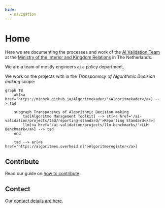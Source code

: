```yaml
---
hide:
  - navigation
---
```


# Home

Here we are documenting the processes and work of the [AI Validation Team](about/team.md) at the [Ministry of the
Interior and Kingdom Relations](https://www.government.nl/ministries/ministry-of-the-interior-and-kingdom-relations) in
The Netherlands.

We are a team of mostly engineers at a policy department.

We work on the projects with in the _Transparency of Algorithmic Decision making_ scope:

``` mermaid
graph TB
    ak[<a href='https://minbzk.github.io/Algoritmekader/'>Algoritmekader</a>] --> tad

    subgraph Transparency of Algorithmic Decision making
        tad[Algoritme Management Toolkit] --> st[<a href='/ai-validation/projects/tad/reporting-standard/'>Reporting Standard</a>]
        llm[<a href='/ai-validation/projects/llm-benchmarks/'>LLM Benchmark</a>] --> tad
    end

    tad --> ar[<a href='https://algoritmes.overheid.nl'>Algoritmeregister</a>]
```

## Contribute

Read our guide on [how to contribute](way-of-working/contributing.md).

## Contact

Our [contact details are here](about/contact.md).
